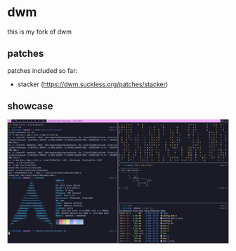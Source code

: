 # dwm

this is my fork of dwm

## patches

patches included so far:

- stacker (https://dwm.suckless.org/patches/stacker)

## showcase

![1](./screenshots/1.png)
